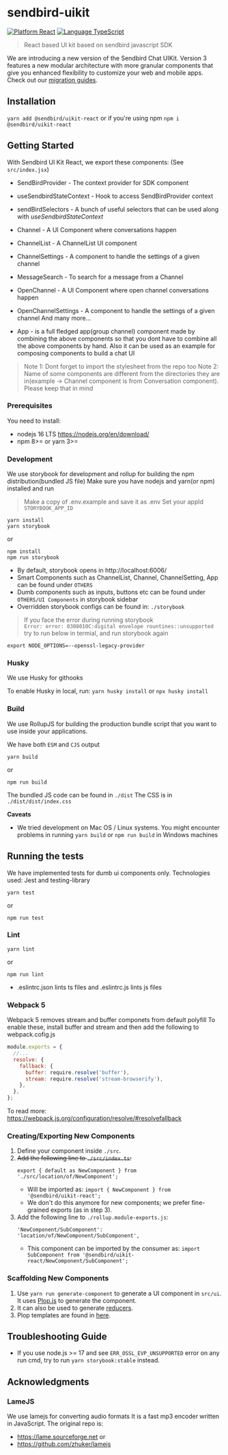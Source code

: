 # sendbird-uikit

[![Platform React](https://img.shields.io/badge/Platform-React-orange.svg)](https://reactjs.org)
[![Language TypeScript](https://img.shields.io/badge/Language-TypeScript-orange.svg)](https://www.typescriptlang.org/)

> React based UI kit based on sendbird javascript SDK

We are introducing a new version of the Sendbird Chat UIKit. Version 3 features a new modular architecture with more granular components that give you enhanced flexibility to customize your web and mobile apps. Check out our [migration guides](MIGRATION_v2-to-v3.md).

## Installation

`yarn add @sendbird/uikit-react`
or if you're using npm
`npm i @sendbird/uikit-react`

## Getting Started

With Sendbird UI Kit React, we export these components:
(See `src/index.jsx`)

* SendBirdProvider - The context provider for SDK component
* useSendbirdStateContext - Hook to access SendBirdProvider context
* sendBirdSelectors - A bunch of useful selectors that can be used along with *useSendbirdStateContext*

* Channel - A UI Component where conversations happen
* ChannelList - A ChannelList UI component
* ChannelSettings - A component to handle the settings of a given channel
* MessageSearch - To search for a message from a Channel
* OpenChannel - A UI Component where open channel conversations happen
* OpenChannelSettings - A component to handle the settings of a given channel
And many more...

* App - is a full fledged app(group channel) component made by combining the above components so that you dont have to combine all the above components by hand. Also it can be used as an example for composing components to build a chat UI

> Note 1: Dont forget to import the stylesheet from the repo too
> Note 2: Name of some components are different from the directories they are in(example -> Channel component is from Conversation component). Please keep that in mind

### Prerequisites

You need to install:
* nodejs 16 LTS https://nodejs.org/en/download/
* npm 8>= or yarn 3>=

### Development
 
We use storybook for development and rollup for building the npm distribution(bundled JS file)
Make sure you have nodejs and yarn(or npm) installed and run

> Make a copy of .env.example and save it as .env 
> Set your appId `STORYBOOK_APP_ID`

```
yarn install
yarn storybook
```
or
```
npm install
npm run storybook
```

* By default, storybook opens in http://localhost:6006/
* Smart Components such as ChannelList, Channel, ChannelSetting, App can be found under `OTHERS`
* Dumb components such as inputs, buttons etc can be found under `OTHERS/UI Components` in storybook sidebar
* Overridden storybook configs can be found in: `./storybook`

> If you face the error during running storybook<br />
> `Error: error: 0308010C:digital envelope rountines::unsupported` <br />
> try to run below in termial, and run storybook again
```
export NODE_OPTIONS=--openssl-legacy-provider
```

### Husky

We use Husky for githooks

To enable Husky in local, run:
`yarn husky install` or `npx husky install`

### Build

We use RollupJS for building the production bundle script that you want to use inside your applications.

We have both `ESM` and `CJS` output

```
yarn build
```
or
```
npm run build
```

The bundled JS code can be found in `./dist`
The CSS is in `./dist/dist/index.css`

**Caveats**
 - We tried development on Mac OS / Linux systems. You might encounter problems in running `yarn build` or `npm run build` in Windows machines

## Running the tests

We have implemented tests for dumb ui components only. Technologies used: Jest and testing-library

```
yarn test
```
or
```
npm run test
```

### Lint

```
yarn lint
```
or
```
npm run lint
```

* .eslintrc.json lints ts files and .eslintrc.js lints js files

### Webpack 5

Webpack 5 removes stream and buffer componets from default polyfill
To enable these, install buffer and stream and then add the following to webpack.cofig.js
```javascript
module.exports = {
  //...
  resolve: {
    fallback: {
      buffer: require.resolve('buffer'),
      stream: require.resolve('stream-browserify'),
    },
  },
};

```
To read more: https://webpack.js.org/configuration/resolve/#resolvefallback

### Creating/Exporting New Components

1. Define your component inside `./src`.
2. ~~Add the following line to `./src/index.ts`:~~
    ```
    export { default as NewComponent } from './src/location/of/NewComponent';
    ```
    - Will be imported as: `import { NewComponent } from '@sendbird/uikit-react';`
    - We don't do this anymore for new components; we prefer fine-grained exports (as in step 3).
3. Add the following line to `./rollup.module-exports.js`:
    ```
    'NewComponent/SubComponent': 'location/of/NewComponent/SubComponent',
    ```
    - This component can be imported by the consumer as: `import SubComponent from '@sendbird/uikit-react/NewComponent/SubComponent';`

### Scaffolding New Components

1. Use `yarn run generate-component` to generate a UI component in `src/ui`. It uses [Plop.js](https://plopjs.com/) to generate the component.
2. It can also be used to generate [reducers](/src/utils/typeHelpers/reducers/README.md).
3. Plop templates are found in [here](/plop-templates).

## Troubleshooting Guide
- If you use node.js >= 17 and see `ERR_OSSL_EVP_UNSUPPORTED` error on any run cmd, try to run `yarn storybook:stable` instead.


## Acknowledgments
### LameJS

We use lamejs for converting audio formats
It is a fast mp3 encoder written in JavaScript. The original repo is:
* https://lame.sourceforge.net or
* https://github.com/zhuker/lamejs

